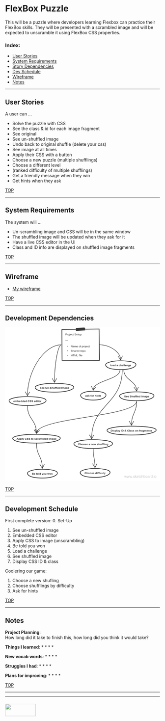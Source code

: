 # FlexBox Puzzle

This will be a puzzle where developers learning Flexbox can practice their FlexBox skills.  They will be presented with a scrambled image and will be expected to unscramble it using FlexBox CSS properties.


### Index:
* [User Stories](#user-stories)
* [System Requirements](#system-requirements)
* [Story Dependencies](#story-dependencies)
* [Dev Schedule](#development-schedule)
* [Wireframe](#wireframe)
* [Notes](#notes)

---

## User Stories


A user can ...
* Solve the puzzle with CSS
* See the class & id for each image fragment
* See original 
* See un-shuffled image
* Undo back to original shuffle (delete your css)
* See image at all times
* Apply their CSS with a button
* Choose a new puzzle (multiple shufflings)
* Choose a different level 
* (ranked difficulty of multiple shufflings)
* Get a friendly message when they win
* Get hints when they ask



[TOP](#index)

---

## System Requirements

The system will ...
* Un-scrambling image and CSS will be in the same window
* The shuffled image will be updated when they ask for it
* Have a live CSS editor in the UI
* Class and ID info are displayed on shuffled image fragments


[TOP](#index)

---


## Wireframe


* [My wireframe](https://wireframe.cc/2sgv3U)


[TOP](#index)
___

## Development Dependencies


![](./flexbox-game-story-requirements-dependencies.png)



[TOP](#index)

---

## Development Schedule

First complete version:
0. Set-Up
1. See un-shuffled image
2. Embedded CSS editor
  1. Apply CSS to image (unscrambling)
  2. Be told you won
3. Load a challenge
  1. See shuffled image
  2. Display CSS ID & class

Coolering our game:
1. Choose a new shufling
  1. Choose shufflings by difficulty
2. Ask for hints


[TOP](#index)

---


## Notes

__Project Planning__:  
How long did it take to finish this, how long did you think it would take?

__Things I learned__:
*
*
*
*

__New vocab words__:
*
*
*
*

__Struggles I had__:
* 
*
*
*

__Plans for improving__:
* 
*
*
*


[TOP](#index)

___
___
### <a href="http://elewa.education/blog" target="_blank"><img src="https://user-images.githubusercontent.com/18554853/34921062-506450ae-f97d-11e7-875f-6feeb26ad72d.png" width="100" height="40"/></a>
